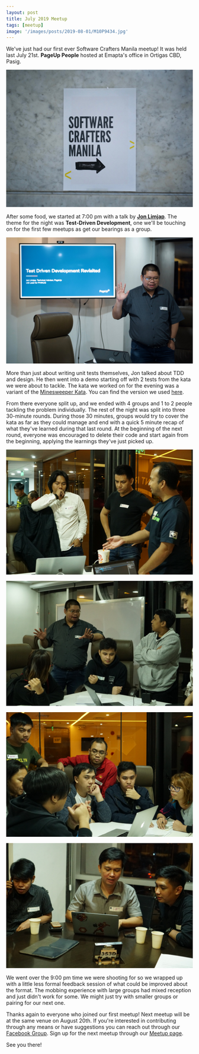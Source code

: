 ```yaml
---
layout: post
title: July 2019 Meetup
tags: [meetup]
image: '/images/posts/2019-08-01/M10P9434.jpg'
---
```


We've just had our first ever Software Crafters Manila meetup! It was held last July 21st. **PageUp People** hosted at Emapta's office in Ortigas CBD, Pasig.

![We're going to have to come up with a better logo soon](/images/posts/2019-08-01/logo.jpg)

After some food, we started at 7:00 pm with a talk by **[Jon Limjap](https://ph.linkedin.com/in/jonlimjap)**. The theme for the night was **Test-Driven Development**, one we'll be touching on for the first few meetups as get our bearings as a group. 

![Jon - TDD Revisited](/images/posts/2019-08-01/M10P9421.jpg)

More than just about writing unit tests themselves, Jon talked about TDD and design. He then went into a demo starting off with 2 tests from the kata we were about to tackle. The kata we worked on for the evening was a variant of the [Minesweeper Kata](http://codingdojo.org/kata/Minesweeper/). You can find the version we used [here](/2019/08/01/kata-minefield).

From there everyone split up, and we ended with 4 groups and 1 to 2 people tackling the problem individually. The rest of the night was split into three 30-minute rounds. During those 30 minutes, groups would try to cover the kata as far as they could manage and end with a quick 5 minute recap of what they've learned during that last round. At the beginning of the next round, everyone was encouraged to delete their code and start again from the beginning, applying the learnings they've just picked up.

![Group 1](/images/posts/2019-08-01/group1.jpg)

![Group 2](/images/posts/2019-08-01/group2.jpg)

![Group 3](/images/posts/2019-08-01/group3.jpg)

![Group 4](/images/posts/2019-08-01/group4.jpg)

We went over the 9:00 pm time we were shooting for so we wrapped up with a little less formal feedback session of what could be improved about the format. The mobbing experience with large groups had mixed reception and just didn't work for some. We might just try with smaller groups or pairing for our next one.

Thanks again to everyone who joined our first meetup! Next meetup will be at the same venue on August 20th. If you're interested in contributing through any means or have suggestions you can reach out through our [Facebook Group](https://www.facebook.com/groups/softwarecraftersmanila/). Sign up for the next meetup through our [Meetup page](https://www.meetup.com/Software-Crafters-Manila/). 

See you there!